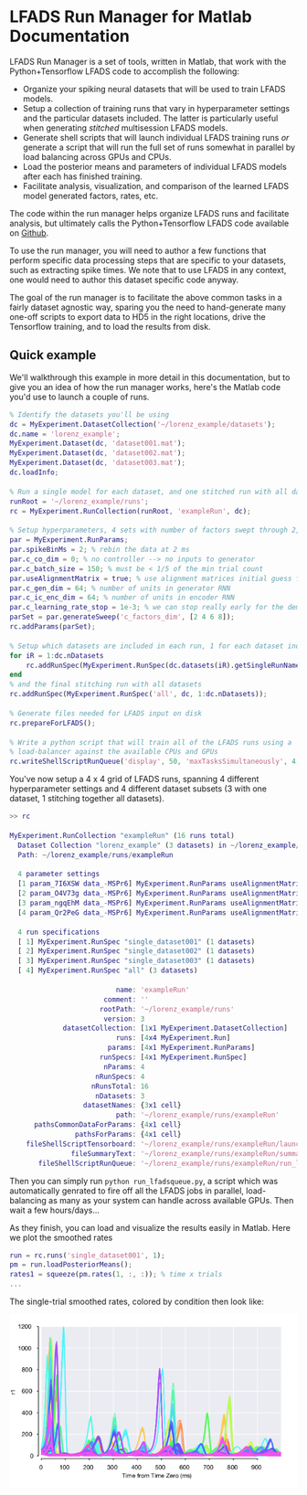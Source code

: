 # LFADS Run Manager for Matlab Documentation

LFADS Run Manager is a set of tools, written in Matlab, that work with the Python+Tensorflow LFADS code to accomplish the following:

* Organize your spiking neural datasets that will be used to train LFADS models.
* Setup a collection of training runs that vary in hyperparameter settings and the particular datasets included. The latter is particularly useful when generating _stitched_ multisession LFADS models.
* Generate shell scripts that will launch individual LFADS training runs *or* generate a script that will run the full set of runs somewhat in parallel by load balancing across GPUs and CPUs.
* Load the posterior means and parameters of individual LFADS models after each has finished training.
* Facilitate analysis, visualization, and comparison of the learned LFADS model generated factors, rates, etc.

The code within the run manager helps organize LFADS runs and facilitate analysis, but ultimately calls the Python+Tensorflow LFADS code available on [Github](https://github.com/tensorflow/models/tree/master/research/lfads).

To use the run manager, you will need to author a few functions that perform specific data processing steps that are specific to your datasets, such as extracting spike times. We note that to use LFADS in any context, one would need to author this dataset specific code anyway.

The goal of the run manager is to facilitate the above common tasks in a fairly dataset agnostic way, sparing you the need to hand-generate many one-off scripts to export data to HD5 in the right locations, drive the Tensorflow training, and to load the results from disk.

## Quick example

We'll walkthrough this example in more detail in this documentation, but to give you an idea of how the run manager works, here's the Matlab code you'd use to launch a couple of runs.

```matlab
% Identify the datasets you'll be using
dc = MyExperiment.DatasetCollection('~/lorenz_example/datasets');
dc.name = 'lorenz_example';
MyExperiment.Dataset(dc, 'dataset001.mat');
MyExperiment.Dataset(dc, 'dataset002.mat');
MyExperiment.Dataset(dc, 'dataset003.mat');
dc.loadInfo;

% Run a single model for each dataset, and one stitched run with all datasets
runRoot = '~/lorenz_example/runs';
rc = MyExperiment.RunCollection(runRoot, 'exampleRun', dc);

% Setup hyperparameters, 4 sets with number of factors swept through 2,4,6,8
par = MyExperiment.RunParams;
par.spikeBinMs = 2; % rebin the data at 2 ms
par.c_co_dim = 0; % no controller --> no inputs to generator
par.c_batch_size = 150; % must be < 1/5 of the min trial count
par.useAlignmentMatrix = true; % use alignment matrices initial guess for multisession stitching
par.c_gen_dim = 64; % number of units in generator RNN
par.c_ic_enc_dim = 64; % number of units in encoder RNN
par.c_learning_rate_stop = 1e-3; % we can stop really early for the demo
parSet = par.generateSweep('c_factors_dim', [2 4 6 8]);
rc.addParams(parSet);

% Setup which datasets are included in each run, 1 for each dataset individually
for iR = 1:dc.nDatasets
    rc.addRunSpec(MyExperiment.RunSpec(dc.datasets(iR).getSingleRunName(), dc, dc.datasets(iR).name));
end
% and the final stitching run with all datasets
rc.addRunSpec(MyExperiment.RunSpec('all', dc, 1:dc.nDatasets));

% Generate files needed for LFADS input on disk
rc.prepareForLFADS();

% Write a python script that will train all of the LFADS runs using a
% load-balancer against the available CPUs and GPUs
rc.writeShellScriptRunQueue('display', 50, 'maxTasksSimultaneously', 4, 'gpuList', [0 1], 'virtualenv', tensorflow);
```

You've now setup a 4 x 4 grid of LFADS runs, spanning 4 different hyperparameter settings and 4 different dataset subsets (3 with one dataset, 1 stitching together all datasets).

```matlab
>> rc

MyExperiment.RunCollection "exampleRun" (16 runs total)
  Dataset Collection "lorenz_example" (3 datasets) in ~/lorenz_example/datasets
  Path: ~/lorenz_example/runs/exampleRun

  4 parameter settings
  [1 param_7I6XSW data_-MSPr6] MyExperiment.RunParams useAlignmentMatrix=true c_factors_dim=2 c_ic_enc_dim=64 c_gen_dim=64 c_co_dim=0 c_batch_size=150 c_learning_rate_stop=0.001
  [2 param_O4V73g data_-MSPr6] MyExperiment.RunParams useAlignmentMatrix=true c_factors_dim=4 c_ic_enc_dim=64 c_gen_dim=64 c_co_dim=0 c_batch_size=150 c_learning_rate_stop=0.001
  [3 param_ngqEhM data_-MSPr6] MyExperiment.RunParams useAlignmentMatrix=true c_factors_dim=6 c_ic_enc_dim=64 c_gen_dim=64 c_co_dim=0 c_batch_size=150 c_learning_rate_stop=0.001
  [4 param_Qr2PeG data_-MSPr6] MyExperiment.RunParams useAlignmentMatrix=true c_factors_dim=8 c_ic_enc_dim=64 c_gen_dim=64 c_co_dim=0 c_batch_size=150 c_learning_rate_stop=0.001

  4 run specifications
  [ 1] MyExperiment.RunSpec "single_dataset001" (1 datasets)
  [ 2] MyExperiment.RunSpec "single_dataset002" (1 datasets)
  [ 3] MyExperiment.RunSpec "single_dataset003" (1 datasets)
  [ 4] MyExperiment.RunSpec "all" (3 datasets)

                          name: 'exampleRun'
                       comment: ''
                      rootPath: '~/lorenz_example/runs'
                       version: 3
             datasetCollection: [1x1 MyExperiment.DatasetCollection]
                          runs: [4x4 MyExperiment.Run]
                        params: [4x1 MyExperiment.RunParams]
                      runSpecs: [4x1 MyExperiment.RunSpec]
                       nParams: 4
                     nRunSpecs: 4
                    nRunsTotal: 16
                     nDatasets: 3
                  datasetNames: {3x1 cell}
                          path: '~/lorenz_example/runs/exampleRun'
      pathsCommonDataForParams: {4x1 cell}
                pathsForParams: {4x1 cell}
    fileShellScriptTensorboard: '~/lorenz_example/runs/exampleRun/launch_tensorboard.sh'
               fileSummaryText: '~/lorenz_example/runs/exampleRun/summary.txt'
       fileShellScriptRunQueue: '~/lorenz_example/runs/exampleRun/run_lfadsqueue.py'
```

Then you can simply run `python run_lfadsqueue.py`, a script which was automatically genrated to fire off all the LFADS jobs in parallel, load-balancing as many as your system can handle across available GPUs. Then wait a few hours/days...

As they finish, you can load and visualize the results easily in Matlab. Here we plot the smoothed rates

```matlab
run = rc.runs('single_dataset001', 1);
pm = run.loadPosteriorMeans();
rates1 = squeeze(pm.rates(1, :, :)); % time x trials
...
```

The single-trial smoothed rates, colored by condition then look like:

![Rates neuron 1](images/example_rates.png)
